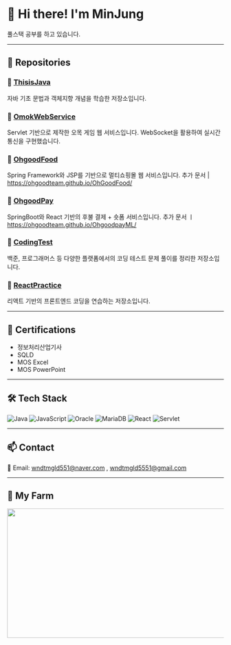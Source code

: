 # 👋 Hi there! I'm MinJung

풀스택 공부를 하고 있습니다.

---

## 📂 Repositories

### 🔹 [ThisisJava](https://github.com/minsss0726/ThisisJava)  
자바 기초 문법과 객체지향 개념을 학습한 저장소입니다.

### 🔹 [OmokWebService](https://github.com/minsss0726/OmokWebService)  
Servlet 기반으로 제작한 오목 게임 웹 서비스입니다. WebSocket을 활용하여 실시간 통신을 구현했습니다.

### 🔹 [OhgoodFood](https://github.com/minsss0726/OhGoodFood)  
Spring Framework와 JSP를 기반으로 멀티쇼핑몰 웹 서비스입니다.
추가 문서 | https://ohgoodteam.github.io/OhGoodFood/

### 🔹 [OhgoodPay](https://github.com/OhGoodTeam/OhgoodpayBE)  
SpringBoot와 React 기반의 후불 결제 + 숏폼 서비스입니다.
추가 문서 ㅣ https://ohgoodteam.github.io/OhgoodpayML/

### 🔹 [CodingTest](https://github.com/minsss0726/CodingTest)  
백준, 프로그래머스 등 다양한 플랫폼에서의 코딩 테스트 문제 풀이를 정리한 저장소입니다.

### 🔹 [ReactPractice](https://github.com/minsss0726/ReactPractice)  
리액트 기반의 프론트엔드 코딩을 연습하는 저장소입니다.

---

## 🧾 Certifications

- 정보처리산업기사 
- SQLD 
- MOS Excel
- MOS PowerPoint

---

## 🛠 Tech Stack

![Java](https://img.shields.io/badge/Java-007396?style=flat&logo=java&logoColor=white)
![JavaScript](https://img.shields.io/badge/JavaScript-F7DF1E?style=flat&logo=javascript&logoColor=black)
![Oracle](https://img.shields.io/badge/Oracle-F80000?style=flat&logo=oracle&logoColor=white)
![MariaDB](https://img.shields.io/badge/MariaDB-003545?style=flat&logo=mariadb&logoColor=white)
![React](https://img.shields.io/badge/React-61DAFB?style=flat&logo=react&logoColor=black)
![Servlet](https://img.shields.io/badge/Servlet-6DB33F?style=flat&logo=java&logoColor=white)

---

## 📫 Contact

📧 Email: wndtmgld551@naver.com , wndtmgld5551@gmail.com

---

## 🌾 My Farm
<a href="https://www.gitanimals.org/en_US?utm_medium=image&utm_source=minsss0726&utm_content=farm">
<img
  src="https://render.gitanimals.org/farms/minsss0726"
  width="600"
  height="300"
/>
</a>
